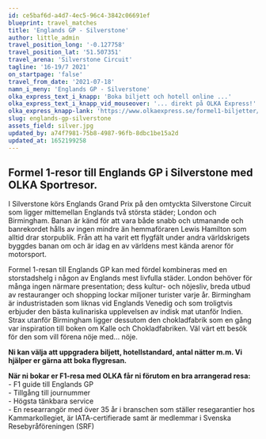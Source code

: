 ```yaml
---
id: ce5baf6d-a4d7-4ec5-96c4-3842c06691ef
blueprint: travel_matches
title: 'Englands GP - Silverstone'
author: little_admin
travel_position_long: '-0.127758'
travel_position_lat: '51.507351'
travel_arena: 'Silverstone Circuit'
tagline: '16-19/7 2021'
on_startpage: 'false'
travel_from_date: '2021-07-18'
namn_i_meny: 'Englands GP - Silverstone'
olka_express_text_i_knapp: 'Boka biljett och hotell online ...'
olka_express_text_i_knapp_vid_mouseover: '... direkt på OLKA Express!'
olka_express_knapp-lank: 'https://www.olkaexpress.se/formel1-biljetter/englands-formel-1'
slug: englands-gp-silverstone
assets_field: silver.jpg
updated_by: a74f7981-75b8-4987-96fb-8dbc1be15a2d
updated_at: 1652199258
---
```

<h2>Formel 1-resor till Englands GP i Silverstone med OLKA Sportresor.</h2>
<p>I Silverstone körs Englands Grand Prix på den omtyckta Silverstone Circuit som ligger mittemellan Englands två största städer; London och Birmingham. Banan är känd för att vara både snabb och utmanande och banrekordet hålls av ingen mindre än hemmaföraren Lewis Hamilton som alltid drar storpublik. Från att ha varit ett flygfält under andra världskrigets byggdes banan om och är idag en av världens mest kända arenor för motorsport.</p>
<p>Formel 1-resan till Englands GP kan med fördel kombineras med en storstadshelg i någon av Englands mest livfulla städer. London behöver för många ingen närmare presentation; dess kultur- och nöjesliv, breda utbud av restauranger och shopping lockar miljoner turister varje år. Birmingham är industristaden som liknas vid Englands Venedig och som troligtvis erbjuder den bästa kulinariska upplevelsen av indisk mat utanför Indien. Strax utanför Birmingham ligger dessutom den chokladfabrik som en gång var inspiration till boken om Kalle och Chokladfabriken. Väl värt ett besök för den som vill förena nöje med... nöje.</p>
<p><strong>Ni kan välja att uppgradera biljett, hotellstandard, antal nätter m.m. Vi hjälper er gärna att boka flygresan.</strong></p>
<p><strong>När ni bokar er F1-resa med OLKA får ni förutom en bra arrangerad resa:</strong><br />
- F1 guide till Englands GP<br />
- Tillgång till journummer<br />
- Högsta tänkbara service<br />
- En researrangör med över 35 år i branschen som ställer resegarantier hos Kammarkollegiet, är IATA-certifierade samt är medlemmar i Svenska Resebyråföreningen (SRF)</p>